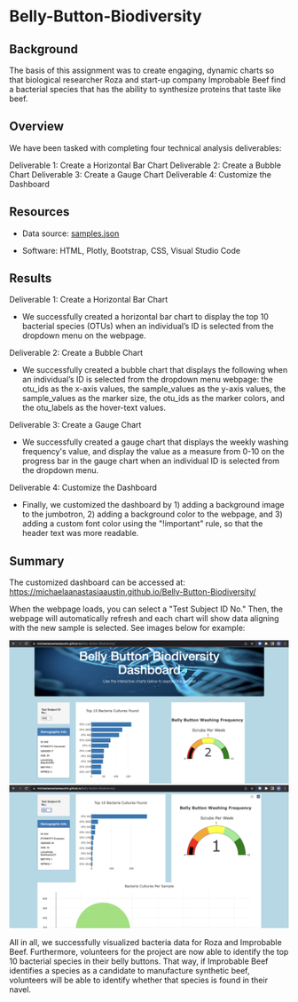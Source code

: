 # Belly-Button-Biodiversity

## Background

The basis of this assignment was to create engaging, dynamic charts so that biological researcher Roza and start-up company Improbable Beef find a bacterial species that has the ability to synthesize proteins that taste like beef.


## Overview

We have been tasked with completing four technical analysis deliverables:

Deliverable 1: Create a Horizontal Bar Chart
Deliverable 2: Create a Bubble Chart
Deliverable 3: Create a Gauge Chart
Deliverable 4: Customize the Dashboard

## Resources

- Data source: [samples.json](https://github.com/MichaelaAnastasiaAustin/Belly-Button-Biodiversity/blob/main/samples.json) 

- Software: HTML, Plotly, Bootstrap, CSS, Visual Studio Code

## Results

Deliverable 1: Create a Horizontal Bar Chart
- We successfully  created a horizontal bar chart to display the top 10 bacterial species (OTUs) when an individual’s ID is selected from the dropdown menu on the webpage. 

Deliverable 2: Create a Bubble Chart
- We successfully created a bubble chart that displays the following when an individual’s ID is selected from the dropdown menu webpage: the otu_ids as the x-axis values, the sample_values as the y-axis values, the sample_values as the marker size, the otu_ids as the marker colors, and the otu_labels as the hover-text values.

Deliverable 3: Create a Gauge Chart
- We successfully created a gauge chart that displays the weekly washing frequency's value, and display the value as a measure from 0-10 on the progress bar in the gauge chart when an individual ID is selected from the dropdown menu.

Deliverable 4: Customize the Dashboard
- Finally, we customized the dashboard by 1) adding a background image to the jumbotron, 2) adding a background color to the webpage, and 3) adding a custom font color using the "!important" rule, so that the header text was more readable.



## Summary
The customized dashboard can be accessed at: https://michaelaanastasiaaustin.github.io/Belly-Button-Biodiversity/ 

When the webpage loads, you can select a "Test Subject ID No." Then, the webpage will automatically refresh and each chart will show data aligning with the new sample is selected. See images below for example:

![ID940](https://github.com/MichaelaAnastasiaAustin/Belly-Button-Biodiversity/blob/main/images/ID940.png)
![ID944](https://github.com/MichaelaAnastasiaAustin/Belly-Button-Biodiversity/blob/main/images/ID994.png)


All in all, we successfully visualized bacteria data for Roza and Improbable Beef. Furthermore, volunteers for the project are now able to identify the top 10 bacterial species in their belly buttons. That way, if Improbable Beef identifies a species as a candidate to manufacture synthetic beef, volunteers will be able to identify whether that species is found in their navel.
